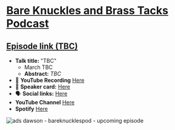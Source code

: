 # [Bare Knuckles and Brass Tacks Podcast](https://www.bareknucklespod.com/)
## [Episode link (TBC)](TBC)

- **Talk title:** "TBC"
  - March TBC
  - **Abstract:** _TBC_
- 🍿 **YouTube Recording** [Here](TBC)
- 📣 **Speaker card:** [Here](TBC)
- 🗣️ **Social links:** [Here](TBC)
- **YouTube Channel** [Here](TBC)
- **Spotify** [Here](TBC)

![ads dawson - bareknucklespod - upcoming episode](https://github.com/user-attachments/assets/5dd7c1e9-4d3e-4070-bb52-4c15a7834c8c)
